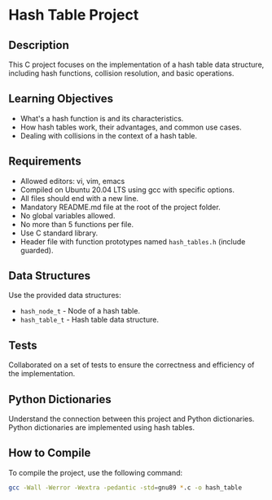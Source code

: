 # Hash Table Project

## Description
This C project focuses on the implementation of a hash table data structure, including hash functions, collision resolution, and basic operations.

## Learning Objectives
- What's a hash function is and its characteristics.
- How hash tables work, their advantages, and common use cases.
- Dealing with collisions in the context of a hash table.

## Requirements
- Allowed editors: vi, vim, emacs
- Compiled on Ubuntu 20.04 LTS using gcc with specific options.
- All files should end with a new line.
- Mandatory README.md file at the root of the project folder.
- No global variables allowed.
- No more than 5 functions per file.
- Use C standard library.
- Header file with function prototypes named `hash_tables.h` (include guarded).
  
## Data Structures
Use the provided data structures:
- `hash_node_t` - Node of a hash table.
- `hash_table_t` - Hash table data structure.

## Tests
Collaborated on a set of tests to ensure the correctness and efficiency of the implementation.

## Python Dictionaries
Understand the connection between this project and Python dictionaries. Python dictionaries are implemented using hash tables.

## How to Compile
To compile the project, use the following command:
```bash
gcc -Wall -Werror -Wextra -pedantic -std=gnu89 *.c -o hash_table
